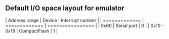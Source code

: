 ## Default I/O space layout for emulator

| Address range | Device        | Interrupt number |
| ============= | ============= | ================ |
| 0x00          | Serial port   | 0                |
| 0x10 - 0x18   | CompactFlash  | 1                |